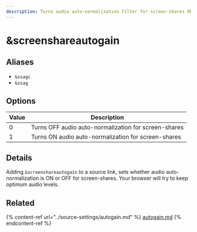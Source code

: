 ```yaml
---
description: Turns audio auto-normalization filter for screen-shares ON or OFF
---
```


# \&screenshareautogain

## Aliases

* `&ssagc`
* `&ssag`

## Options

| Value | Description                                          |
| ----- | ---------------------------------------------------- |
| 0     | Turns OFF audio auto-normalization for screen-shares |
| 1     | Turns ON audio auto-normalization for screen-shares  |

## Details

Adding `&screenshareautogain` to a source link, sets whether audio auto-normalization is ON or OFF for screen-shares. Your browser will try to keep optimum audio levels.

## Related

{% content-ref url="../source-settings/autogain.md" %}
[autogain.md](../source-settings/autogain.md)
{% endcontent-ref %}
